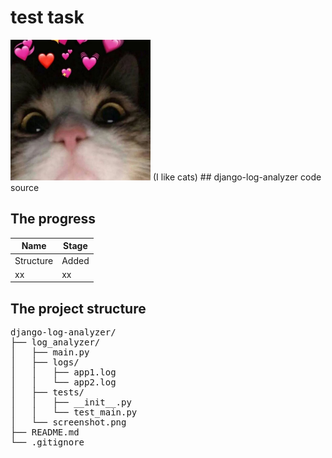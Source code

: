 # test task

<img src="cat2.jpg" width="224" height="225">
(I like cats)
## django-log-analyzer code source



## The progress
|Name  | Stage|
| ------------- | ------------- |
| Structure | Added|
| xx  | xx |


## The project structure
<pre>
django-log-analyzer/
├── log_analyzer/
│   ├── main.py
│   ├── logs/
│   │   ├── app1.log
│   │   └── app2.log
│   ├── tests/
│   │   ├── __init__.py
│   │   └── test_main.py
│   └── screenshot.png
├── README.md
└── .gitignore
</pre>
